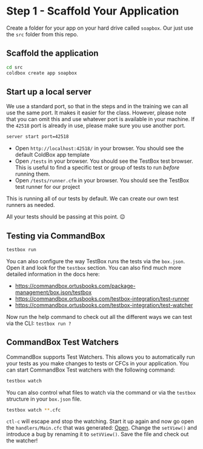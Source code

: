 # Step 1 - Scaffold Your Application

Create a folder for your app on your hard drive called `soapbox`.  Our just use the `src` folder from this repo.

## Scaffold the application


```sh
cd src
coldbox create app soapbox
```

## Start up a local server

We use a standard port, so that in the steps and in the training we can all use the same port.  It makes it easier for the class. However, please note that you can omit this and use whatever port is available in your machine.  If the `42518` port is already in use, please make sure you use another port.

```sh
server start port=42518
```

- Open `http://localhost:42518/` in your browser. You should see the default ColdBox app template
- Open `/tests` in your browser. You should see the TestBox test browser.  This is useful to find a specific test or group of tests to run _before_ running them.
- Open `/tests/runner.cfm` in your browser. You should see the TestBox test runner for our project

This is running all of our tests by default. We can create our own test runners as needed.

All your tests should be passing at this point. 😉

## Testing via CommandBox

```sh
testbox run
```

You can also configure the way TestBox runs the tests via the `box.json`.  Open it and look for the `testbox` section. You can also find much more detailed information in the docs here:

- https://commandbox.ortusbooks.com/package-management/box.json/testbox
- https://commandbox.ortusbooks.com/testbox-integration/test-runner
- https://commandbox.ortusbooks.com/testbox-integration/test-watcher

Now run the help command to check out all the different ways we can test via the CLI: `testbox run ?`

## CommandBox Test Watchers

CommandBox supports Test Watchers. This allows you to automatically run your tests as you make changes to tests or CFCs in your application. You can start CommandBox Test watchers with the following command:

```sh
testbox watch
```

You can also control what files to watch via the command or via the `testbox` structure in your `box.json` file.

```sh
testbox watch **.cfc
```

`ctl-c` will escape and stop the watching.  Start it up again and now go open the `handlers/Main.cfc` that was generated: [Open](../src/handlers/Main.cfc:8).  Change the `setView()` and introduce a bug by renaming it to `setVView()`. Save the file and check out the watcher! 